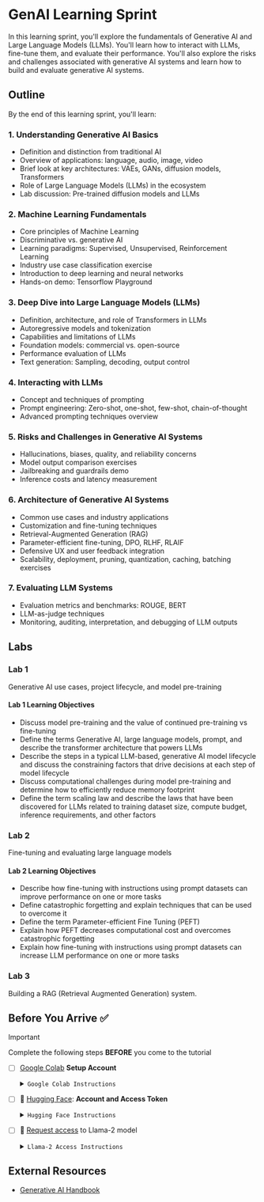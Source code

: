 # GenAI Learning Sprint

In this learning sprint, you'll explore the fundamentals of Generative AI and Large Language Models (LLMs). You'll learn how to interact with LLMs, fine-tune them, and evaluate their performance. You'll also explore the risks and challenges associated with generative AI systems and learn how to build and evaluate generative AI systems.

## Outline

By the end of this learning sprint, you'll learn:

### 1. Understanding Generative AI Basics

- Definition and distinction from traditional AI
- Overview of applications: language, audio, image, video
- Brief look at key architectures: VAEs, GANs, diffusion models, Transformers
- Role of Large Language Models (LLMs) in the ecosystem
- Lab discussion: Pre-trained diffusion models and LLMs

### 2. Machine Learning Fundamentals

- Core principles of Machine Learning
- Discriminative vs. generative AI
- Learning paradigms: Supervised, Unsupervised, Reinforcement Learning
- Industry use case classification exercise
- Introduction to deep learning and neural networks
- Hands-on demo: Tensorflow Playground

### 3. Deep Dive into Large Language Models (LLMs)

- Definition, architecture, and role of Transformers in LLMs
- Autoregressive models and tokenization
- Capabilities and limitations of LLMs
- Foundation models: commercial vs. open-source
- Performance evaluation of LLMs
- Text generation: Sampling, decoding, output control

### 4. Interacting with LLMs

- Concept and techniques of prompting
- Prompt engineering: Zero-shot, one-shot, few-shot, chain-of-thought
- Advanced prompting techniques overview

### 5. Risks and Challenges in Generative AI Systems

- Hallucinations, biases, quality, and reliability concerns
- Model output comparison exercises
- Jailbreaking and guardrails demo
- Inference costs and latency measurement

### 6. Architecture of Generative AI Systems

- Common use cases and industry applications
- Customization and fine-tuning techniques
- Retrieval-Augmented Generation (RAG)
- Parameter-efficient fine-tuning, DPO, RLHF, RLAIF
- Defensive UX and user feedback integration
- Scalability, deployment, pruning, quantization, caching, batching exercises

### 7. Evaluating LLM Systems

- Evaluation metrics and benchmarks: ROUGE, BERT
- LLM-as-judge techniques
- Monitoring, auditing, interpretation, and debugging of LLM outputs

## Labs

### Lab 1

Generative AI use cases, project lifecycle, and model pre-training

#### Lab 1 Learning Objectives

- Discuss model pre-training and the value of continued pre-training vs fine-tuning
- Define the terms Generative AI, large language models, prompt, and describe the transformer architecture that powers LLMs
- Describe the steps in a typical LLM-based, generative AI model lifecycle and discuss the constraining factors that drive decisions at each step of model lifecycle
- Discuss computational challenges during model pre-training and determine how to efficiently reduce memory footprint
- Define the term scaling law and describe the laws that have been discovered for LLMs related to training dataset size, compute budget, inference requirements, and other factors

### Lab 2

Fine-tuning and evaluating large language models

#### Lab 2 Learning Objectives

- Describe how fine-tuning with instructions using prompt datasets can improve performance on one or more tasks
- Define catastrophic forgetting and explain techniques that can be used to overcome it
- Define the term Parameter-efficient Fine Tuning (PEFT)
- Explain how PEFT decreases computational cost and overcomes catastrophic forgetting
- Explain how fine-tuning with instructions using prompt datasets can increase LLM performance on one or more tasks

### Lab 3

Building a RAG (Retrieval Augmented Generation) system.

## Before You Arrive ✅

> [!IMPORTANT]  
> Complete the following steps **BEFORE** you come to the tutorial
> 
> - [ ] [Google Colab](https://colab.research.google.com) **Setup Account**
> 
>     <details closed><summary><code>Google Colab Instructions</code></summary>
> 
>     The Colab platform gives the user a virtual machine in which to run Python codes including machine
>     learning codes.
> 
>     The VM comes with a preinstalled environment that includes most of what is needed
>     for these tutorials.
> 
>     * You need a Google Account to use Colaboratory
>     * Go to [Google's Colaboratory Platform](https://colab.research.google.com) and sign in with
>       your Google account
>     * Click on the `New Notebook` at the bottom
>     * Now you will see a new notebook where you can type in python code.
>     * After you enter code, type `<shift> + <enter>` to execute the code cell.
>     * A full introduction to the notebook environment is out of scope for this tutorial, but many
>       can be found with a [simple Google
>       search](https://www.google.com/search?q=jupyter+notebook+tutorial)
>     * We will be using notebooks from this repository during the tutorial, so  you should be
>       familiar with how to import them into Colaboratory
>     * Now you can open the `File` menu at the top left and select `Open Notebook` which will open a
>       dialogue box.
>     * Select the `GitHub` tab in the dialogue box.
>     * From here you can enter the url for the github repo
>       and hit `<enter>`.
>     * This will show you a list of the Notebooks available in the repo.
>     * As each session of the tutorial begins, you will simply select the corresponding notebook from
>       this list and it will create a copy for you in your Colaboratory account (all `*.ipynb` files in
>       the Colaboratory account will be stored in your Google Drive).
>     * To use a TPU, in the notbook the select `Runtime` -> `Change Runtime Type` and you have a
>       dropbox list of hardward settings to choose from where the notebook can run.
> 
>     </details>
> 
> 
> - [ ] 🤗 [Hugging Face](https://huggingface.co): **Account and Access Token**
> 
>     <details closed><summary><code>Hugging Face Instructions</code></summary>
> 
>     - Sign up for a huggingface account and obtain an access token: https://huggingface.co
>     - Sign Up (top bar)
>       Log into huggingface and get an access token:
>         - Login -> Settings (left panel) -> Access Tokens (left pane) -> New token (center pane)
> 
>     </details>
> 
> - [ ] 🦙 [Request access](https://ai.meta.com/resources/models-and-libraries/llama-downloads/) to Llama-2 model
> 
>     <details closed><summary><code>Llama-2 Access Instructions</code></summary>
> 
>     - Visit this https://huggingface.co/meta-llama/Llama-2-7b-hf and request access to the model
>     - vist meta website and accept the terms https://ai.meta.com/resources/models-and-libraries/llama-downloads/
>     - Note: Your Hugging Face account email address MUST match the email you provide on the Meta website, or your request will not be approved.
> 
>     </details>


## External Resources

- [Generative AI Handbook](https://genai-handbook.github.io/)
